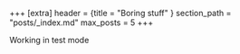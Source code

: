 +++
[extra]
header = {title = "Boring stuff" }
section_path = "posts/_index.md"
max_posts = 5
+++

Working in test mode